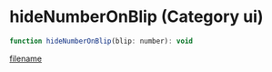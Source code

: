 # hideNumberOnBlip (Category ui)

```js
function hideNumberOnBlip(blip: number): void
```

[filename](hideNumberOnBlip_m.md ':include')
